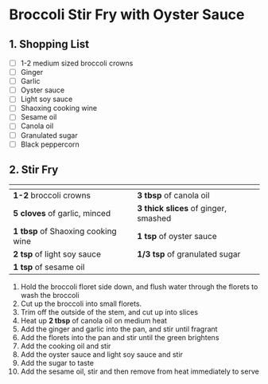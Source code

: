 # Broccoli Stir Fry with Oyster Sauce

## 1. Shopping List
- [ ] 1-2 medium sized broccoli crowns
- [ ] Ginger
- [ ] Garlic
- [ ] Oyster sauce
- [ ] Light soy sauce
- [ ] Shaoxing cooking wine
- [ ] Sesame oil
- [ ] Canola oil
- [ ] Granulated sugar
- [ ] Black peppercorn

## 2. Stir Fry
|<!-- -->|<!-- -->|
|---|---|
| **1-2** broccoli crowns | **3 tbsp** of canola oil |
| **5 cloves** of garlic, minced | **3 thick slices** of ginger, smashed |
| **1 tbsp** of Shaoxing cooking wine | **1 tsp** of oyster sauce |
| **2 tsp** of light soy sauce | **1/3 tsp** of granulated sugar |
| **1 tsp** of sesame oil |  |

1. Hold the broccoli floret side down, and flush water through the florets to wash the broccoli
2. Cut up the broccoli into small florets. 
3. Trim off the outside of the stem, and cut up into slices
4. Heat up **2 tbsp** of canola oil on medium heat
5. Add the ginger and garlic into the pan, and stir until fragrant
6. Add the florets into the pan and stir until the green brightens
7. Add the cooking oil and stir
8. Add the oyster sauce and light soy sauce and stir
9. Add the sugar to taste
10. Add the sesame oil, stir and then remove from heat immediately to serve
